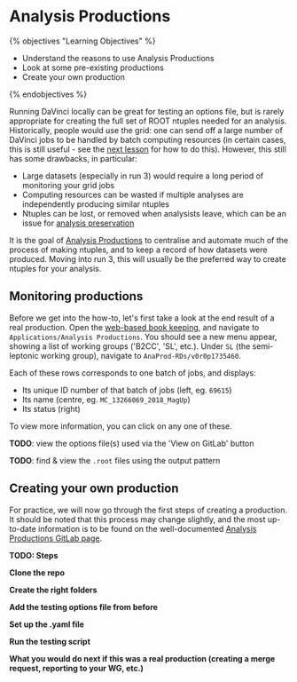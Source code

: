 # Analysis Productions

{% objectives "Learning Objectives" %}

* Understand the reasons to use Analysis Productions
* Look at some pre-existing productions
* Create your own production

{% endobjectives %} 

Running DaVinci locally can be great for testing an options file, but is rarely appropriate for creating the full set of ROOT ntuples needed for an analysis. Historically, people would use the grid: one can send off a large number of DaVinci jobs to be handled by batch computing resources (in certain cases, this is still useful - see the [next lesson](davinci-grid) for how to do this). However, this still has some drawbacks, in particular:

* Large datasets (especially in run 3) would require a long period of monitoring your grid jobs
* Computing resources can be wasted if multiple analyses are independently producing similar ntuples
* Ntuples can be lost, or removed when analysists leave, which can be an issue for [analysis preservation](https://twiki.cern.ch/twiki/bin/view/LHCb/AnalysisPreservationReproducibility)

It is the goal of [Analysis Productions](https://gitlab.cern.ch/lhcb-datapkg/AnalysisProductions/-/blob/master/README.md) to centralise and automate much of the process of making ntuples, and to keep a record of how datasets were produced. Moving into run 3, this will usually be the preferred way to create ntuples for your analysis.

## Monitoring productions

Before we get into the how-to, let's first take a look at the end result of a real production. Open the [web-based book keeping](https://lhcb-portal-dirac.cern.ch/DIRAC/), and navigate to `Applications/Analysis Productions`. You should see a new menu appear, showing a list of working groups ('B2CC', 'SL', etc.). Under `SL` (the semi-leptonic working group), navigate to `AnaProd-RDs/v0r0p1735460`.

Each of these rows corresponds to one batch of jobs, and displays:

* Its unique ID number of that batch of jobs (left, eg. `69615`)
* Its name (centre, eg. `MC_13266069_2018_MagUp`)
* Its status (right)

To view more information, you can click on any one of these.

**TODO**: view the options file(s) used via the 'View on GitLab' button

**TODO**: find & view the `.root` files using the output pattern

## Creating your own production

For practice, we will now go through the first steps of creating a production. It should be noted that this process may change slightly, and the most up-to-date information is to be found on the well-documented [Analysis Productions GitLab page](https://gitlab.cern.ch/lhcb-datapkg/AnalysisProductions).

**TODO: Steps**

**Clone the repo**

**Create the right folders**

**Add the testing options file from before**

**Set up the .yaml file**

**Run the testing script**

**What you would do next if this was a real production (creating a merge request, reporting to your WG, etc.)**
